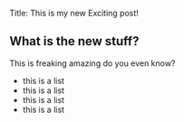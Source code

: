Title: This is my new Exciting post!

## What is the new stuff?
This is freaking amazing do you even know?

- this is a list
- this is a list
- this is a list
- this is a list

